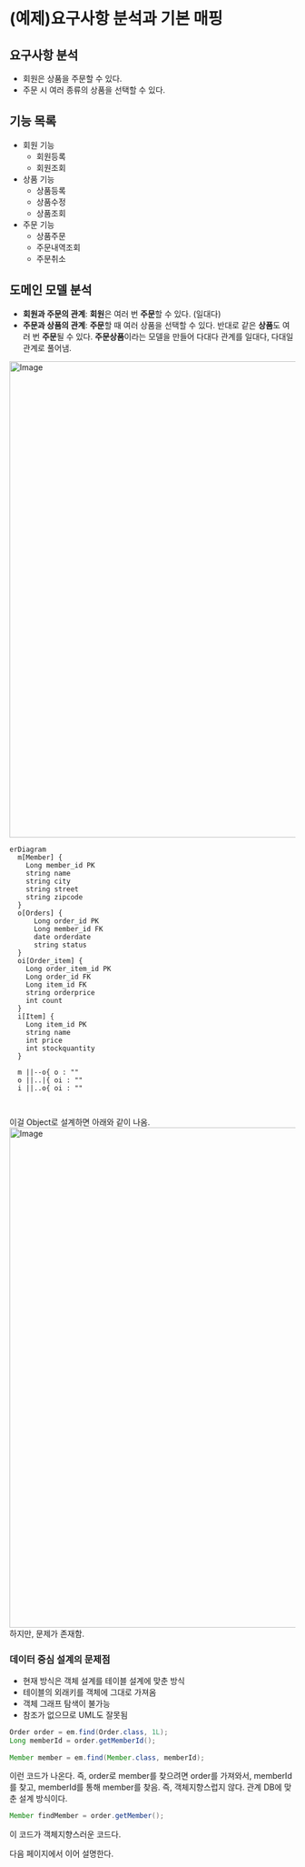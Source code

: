 # (예제)요구사항 분석과 기본 매핑

## 요구사항 분석

- 회원은 상품을 주문할 수 있다.
- 주문 시 여러 종류의 상품을 선택할 수 있다.

## 기능 목록

- 회원 기능
	- 회원등록
	- 회원조회
- 상품 기능
	- 상품등록
	- 상품수정
	- 상품조회
- 주문 기능
	- 상품주문
	- 주문내역조회
	- 주문취소

## 도메인 모델 분석

- **회원과 주문의 관계**: **회원**은 여러 번 **주문**할 수 있다. (일대다)
- **주문과 상품의 관계**: **주문**할 때 여러 상품을 선택할 수 있다.
  반대로 같은 **상품**도 여러 번 **주문**될 수 있다. **주문상품**이라는 모델을 만들어 다대다 관계를 일대다, 다대일 관계로 풀어냄.

<img width="838" alt="Image" src="https://github.com/user-attachments/assets/0200e844-a280-43a5-bfff-aeaef392a845" />

```mermaid
erDiagram
  m[Member] {
    Long member_id PK
    string name
    string city
    string street
    string zipcode
  }
  o[Orders] {
	  Long order_id PK
	  Long member_id FK
	  date orderdate
	  string status
  }
  oi[Order_item] {
    Long order_item_id PK
    Long order_id FK
    Long item_id FK
    string orderprice
    int count
  }
  i[Item] {
    Long item_id PK
    string name
    int price
    int stockquantity
  }
  
  m ||--o{ o : ""
  o ||..|{ oi : ""
  i ||..o{ oi : ""
  
  
```

이걸 Object로 설계하면 아래와 같이 나옴.
<img width="880" alt="Image" src="https://github.com/user-attachments/assets/c32e4c14-b6a1-4a49-bc02-09ff7fa1165f" />
하지만, 문제가 존재함.

### 데이터 중심 설계의 문제점

- 현재 방식은 객체 설계를 테이블 설계에 맞춘 방식
- 테이블의 외래키를 객체에 그대로 가져옴
- 객체 그래프 탐색이 불가능
- 참조가 없으므로 UML도 잘못됨

```java
Order order = em.find(Order.class, 1L);  
Long memberId = order.getMemberId();  
  
Member member = em.find(Member.class, memberId);
```

이런 코드가 나온다. 즉, order로 member를 찾으려면 order를 가져와서, memberId를 찾고, memberId를 통해 member를 찾음. 즉, 객체지향스럽지 않다.
관계 DB에 맞춘 설계 방식이다.

```java
Member findMember = order.getMember();
```

이 코드가 객체지향스러운 코드다.

다음 페이지에서 이어 설명한다.
